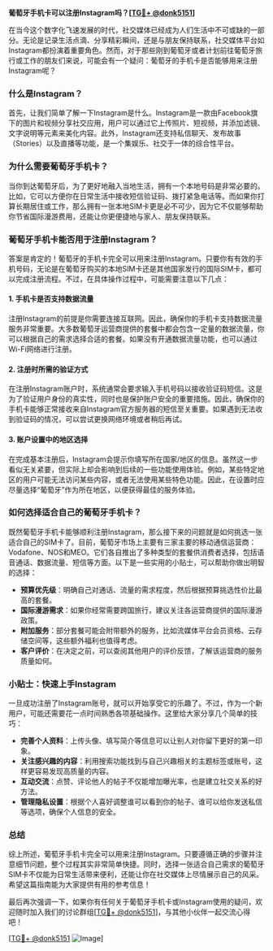 **葡萄牙手机卡可以注册Instagram吗？[[TG💪+ @donk5151](https://t.me/s/donk5151)]**

在当今这个数字化飞速发展的时代，社交媒体已经成为人们生活中不可或缺的一部分。无论是记录生活点滴、分享精彩瞬间，还是与朋友保持联系，社交媒体平台如Instagram都扮演着重要角色。然而，对于那些刚到葡萄牙或者计划前往葡萄牙旅行或工作的朋友们来说，可能会有一个疑问：葡萄牙的手机卡是否能够用来注册Instagram呢？

### **什么是Instagram？**

首先，让我们简单了解一下Instagram是什么。Instagram是一款由Facebook旗下的图片和视频分享社交应用，用户可以通过它上传照片、短视频，并添加滤镜、文字说明等元素来美化内容。此外，Instagram还支持私信聊天、发布故事（Stories）以及直播等功能，是一个集娱乐、社交于一体的综合性平台。

### **为什么需要葡萄牙手机卡？**

当你到达葡萄牙后，为了更好地融入当地生活，拥有一个本地号码是非常必要的。比如，它可以方便你在日常生活中接收短信验证码、拨打紧急电话等。而如果你打算长期居住或工作，那么拥有一张本地SIM卡更是必不可少，因为它不仅能够帮助你节省国际漫游费用，还能让你更便捷地与家人、朋友保持联系。

### **葡萄牙手机卡能否用于注册Instagram？**

答案是肯定的！葡萄牙的手机卡完全可以用来注册Instagram。只要你有有效的手机号码，无论是在葡萄牙购买的本地SIM卡还是其他国家发行的国际SIM卡，都可以完成注册流程。不过，在具体操作过程中，可能需要注意以下几点：

#### **1. 手机卡是否支持数据流量**
注册Instagram的前提是你需要连接互联网。因此，确保你的手机卡支持数据流量服务非常重要。大多数葡萄牙运营商提供的套餐中都会包含一定量的数据流量，你可以根据自己的需求选择合适的套餐。如果没有开通数据流量功能，也可以通过Wi-Fi网络进行注册。

#### **2. 注册时所需的验证方式**
在注册Instagram账户时，系统通常会要求输入手机号码以接收验证码短信。这是为了验证用户身份的真实性，同时也是保护账户安全的重要措施。因此，确保你的手机卡能够正常接收来自Instagram官方服务器的短信至关重要。如果遇到无法收到验证码的情况，可以尝试更换网络环境或者稍后再试。

#### **3. 账户设置中的地区选择**
在完成基本注册后，Instagram会提示你填写所在国家/地区的信息。虽然这一步看似无关紧要，但实际上却会影响到后续的一些功能使用体验。例如，某些特定地区的用户可能无法访问某些内容，或者无法使用某些特色功能。因此，在设置时应尽量选择“葡萄牙”作为所在地区，以便获得最佳的服务体验。

### **如何选择适合自己的葡萄牙手机卡？**

既然葡萄牙手机卡能够顺利注册Instagram，那么接下来的问题就是如何挑选一张适合自己的SIM卡了。目前，葡萄牙市场上主要有三家主要的移动通信运营商：Vodafone、NOS和MEO。它们各自推出了多种类型的套餐供消费者选择，包括语音通话、数据流量、短信等方面。以下是一些实用的小贴士，可以帮助你做出明智的选择：

- **预算优先级**：明确自己对通话、流量的需求程度，然后根据预算挑选性价比最高的套餐。
- **国际漫游需求**：如果你经常需要跨国旅行，建议关注各运营商提供的国际漫游政策。
- **附加服务**：部分套餐可能会附带额外的服务，比如流媒体平台会员资格、云存储空间等，这些额外福利也值得考虑。
- **客户评价**：在决定之前，可以查阅其他用户的评价反馈，了解该运营商的服务质量如何。

### **小贴士：快速上手Instagram**

一旦成功注册了Instagram账号，就可以开始享受它的乐趣了。不过，作为一个新用户，可能还需要花一点时间熟悉各项基础操作。这里给大家分享几个简单的技巧：

- **完善个人资料**：上传头像、填写简介等信息可以让别人对你留下更好的第一印象。
- **关注感兴趣的内容**：利用搜索功能找到与自己兴趣相关的主题标签或账号，这样更容易发现高质量的内容。
- **互动交流**：点赞、评论他人的帖子不仅能增加曝光率，也是建立社交关系的好方法。
- **管理隐私设置**：根据个人喜好调整谁可以看到你的帖子、谁可以给你发送私信等选项，确保个人信息的安全。

### **总结**

综上所述，葡萄牙手机卡完全可以用来注册Instagram。只要遵循正确的步骤并注意细节问题，整个过程其实非常简单快捷。同时，选择一张适合自己需求的葡萄牙SIM卡不仅能为日常生活带来便利，还能让你在社交媒体上尽情展示自己的风采。希望这篇指南能为大家提供有用的参考信息！

最后再次强调一下，如果你有任何关于葡萄牙手机卡或Instagram使用的疑问，欢迎随时加入我们的讨论群组[[TG💪+ @donk5151](https://t.me/s/donk5151)]，与其他小伙伴一起交流心得吧！

[[TG💪+ @donk5151](https://t.me/s/donk5151) ![Image](https://i.postimg.cc/rwNCRYN7/Snipaste-2025-04-30-17-27-05.png)]